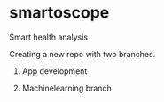# smartoscope

Smart health analysis

Creating a new repo with two branches.
1) App development

2) Machinelearning branch
